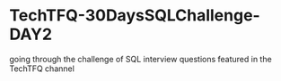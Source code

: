 # TechTFQ-30DaysSQLChallenge-DAY2
going through the challenge of SQL interview questions featured in the TechTFQ channel
